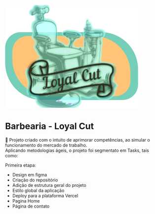 <img algin="center" src="./src/imagem/Group 12.svg" alt="Logo - LoyalCut">

<h1 algin="center"> Barbearia - Loyal Cut </h1>

<p>🚀 Projeto criado com o intuito de aprimorar competências, ao simular o funcionamento do mercado de trabalho.<br>
Aplicando metodologias ágeis, o projeto foi segmentato em Tasks, tais como:</p>

<p weigth; bold>Primeira etapa:</p>

<ul>
    <li>Design em figma</li>
    <li>Criação do repositório</li>
    <li>Adição de estrutura geral do projeto</li>
    <li>Estilo global da aplicação</li>
    <li>Deploy para a plataforma Vercel</li>
    <li>Pagina Home</li>
    <li>Página de contato</li>
</ul>
